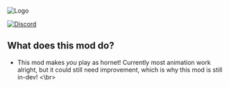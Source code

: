 ![Logo](Silksong_bnr/Images/SilkSongTitle.png)   

[![Discord](https://img.shields.io/discord/879125729936298015.svg?logo=discord&logoColor=white&logoWidth=20&labelColor=7289DA&label=Discord&color=17cf48)](https://discord.gg/VDsg3HmWuB)   

## What does this mod do?
- This mod makes *you* play as hornet! Currently most animation work alright, but it could still need improvement, which is why this mod is still in-dev!  <\br>
